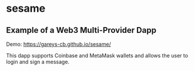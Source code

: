 # sesame
## Example of a Web3 Multi-Provider Dapp

Demo: https://gareys-cb.github.io/sesame/

This dapp supports Coinbase and MetaMask wallets and allows the user to login and sign a message.
